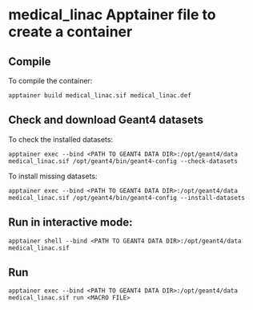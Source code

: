 # medical_linac Apptainer file to create a container

## Compile

To compile the container:
```
apptainer build medical_linac.sif medical_linac.def
```

## Check and download Geant4 datasets

To check the installed datasets:
```
apptainer exec --bind <PATH TO GEANT4 DATA DIR>:/opt/geant4/data medical_linac.sif /opt/geant4/bin/geant4-config --check-datasets
```

To install missing datasets:
```
apptainer exec --bind <PATH TO GEANT4 DATA DIR>:/opt/geant4/data medical_linac.sif /opt/geant4/bin/geant4-config --install-datasets
```

## Run in interactive mode:

```
apptainer shell --bind <PATH TO GEANT4 DATA DIR>:/opt/geant4/data medical_linac.sif
```

## Run

```
apptainer exec --bind <PATH TO GEANT4 DATA DIR>:/opt/geant4/data medical_linac.sif run <MACRO FILE>
```
